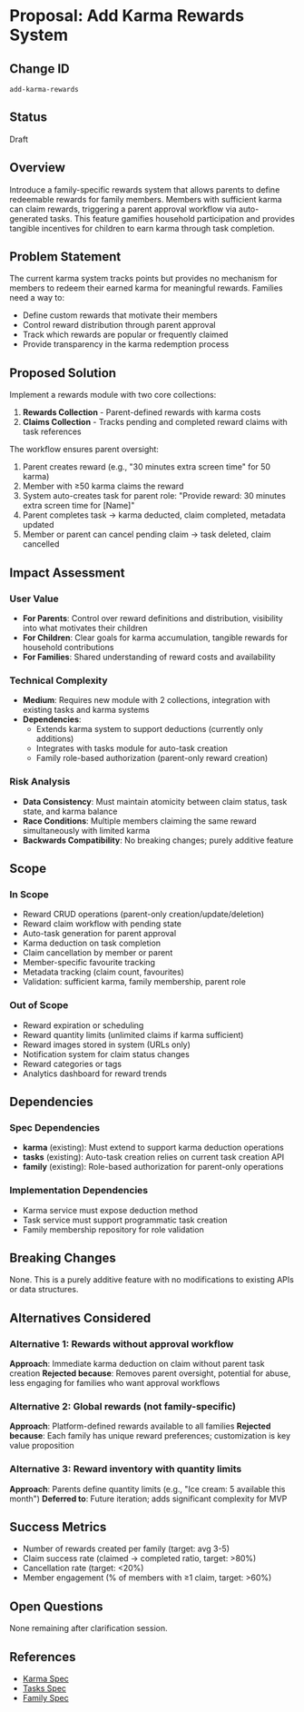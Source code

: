# Proposal: Add Karma Rewards System

## Change ID
`add-karma-rewards`

## Status
Draft

## Overview
Introduce a family-specific rewards system that allows parents to define redeemable rewards for family members. Members with sufficient karma can claim rewards, triggering a parent approval workflow via auto-generated tasks. This feature gamifies household participation and provides tangible incentives for children to earn karma through task completion.

## Problem Statement
The current karma system tracks points but provides no mechanism for members to redeem their earned karma for meaningful rewards. Families need a way to:
- Define custom rewards that motivate their members
- Control reward distribution through parent approval
- Track which rewards are popular or frequently claimed
- Provide transparency in the karma redemption process

## Proposed Solution
Implement a rewards module with two core collections:
1. **Rewards Collection** - Parent-defined rewards with karma costs
2. **Claims Collection** - Tracks pending and completed reward claims with task references

The workflow ensures parent oversight:
1. Parent creates reward (e.g., "30 minutes extra screen time" for 50 karma)
2. Member with ≥50 karma claims the reward
3. System auto-creates task for parent role: "Provide reward: 30 minutes extra screen time for [Name]"
4. Parent completes task → karma deducted, claim completed, metadata updated
5. Member or parent can cancel pending claim → task deleted, claim cancelled

## Impact Assessment

### User Value
- **For Parents**: Control over reward definitions and distribution, visibility into what motivates their children
- **For Children**: Clear goals for karma accumulation, tangible rewards for household contributions
- **For Families**: Shared understanding of reward costs and availability

### Technical Complexity
- **Medium**: Requires new module with 2 collections, integration with existing tasks and karma systems
- **Dependencies**:
  - Extends karma system to support deductions (currently only additions)
  - Integrates with tasks module for auto-task creation
  - Family role-based authorization (parent-only reward creation)

### Risk Analysis
- **Data Consistency**: Must maintain atomicity between claim status, task state, and karma balance
- **Race Conditions**: Multiple members claiming the same reward simultaneously with limited karma
- **Backwards Compatibility**: No breaking changes; purely additive feature

## Scope

### In Scope
- Reward CRUD operations (parent-only creation/update/deletion)
- Reward claim workflow with pending state
- Auto-task generation for parent approval
- Karma deduction on task completion
- Claim cancellation by member or parent
- Member-specific favourite tracking
- Metadata tracking (claim count, favourites)
- Validation: sufficient karma, family membership, parent role

### Out of Scope
- Reward expiration or scheduling
- Reward quantity limits (unlimited claims if karma sufficient)
- Reward images stored in system (URLs only)
- Notification system for claim status changes
- Reward categories or tags
- Analytics dashboard for reward trends

## Dependencies

### Spec Dependencies
- **karma** (existing): Must extend to support karma deduction operations
- **tasks** (existing): Auto-task creation relies on current task creation API
- **family** (existing): Role-based authorization for parent-only operations

### Implementation Dependencies
- Karma service must expose deduction method
- Task service must support programmatic task creation
- Family membership repository for role validation

## Breaking Changes
None. This is a purely additive feature with no modifications to existing APIs or data structures.

## Alternatives Considered

### Alternative 1: Rewards without approval workflow
**Approach**: Immediate karma deduction on claim without parent task creation
**Rejected because**: Removes parent oversight, potential for abuse, less engaging for families who want approval workflows

### Alternative 2: Global rewards (not family-specific)
**Approach**: Platform-defined rewards available to all families
**Rejected because**: Each family has unique reward preferences; customization is key value proposition

### Alternative 3: Reward inventory with quantity limits
**Approach**: Parents define quantity limits (e.g., "Ice cream: 5 available this month")
**Deferred to**: Future iteration; adds significant complexity for MVP

## Success Metrics
- Number of rewards created per family (target: avg 3-5)
- Claim success rate (claimed → completed ratio, target: >80%)
- Cancellation rate (target: <20%)
- Member engagement (% of members with ≥1 claim, target: >60%)

## Open Questions
None remaining after clarification session.

## References
- [Karma Spec](../../specs/karma/spec.md)
- [Tasks Spec](../../specs/tasks/spec.md)
- [Family Spec](../../specs/family/spec.md)
